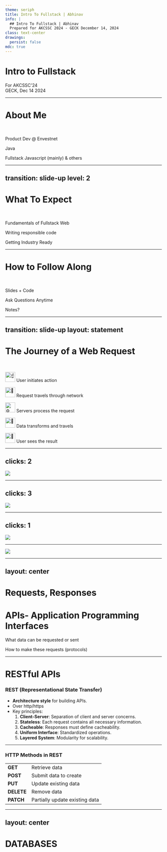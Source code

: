 ```yaml
---
theme: seriph
title: Intro To Fullstack | Abhinav
info: |
  ## Intro To Fullstack | Abhinav
  Prepared for AKCSSC 2024 - GECK December 14, 2024
class: text-center
drawings:
  persist: false
mdc: true
---
```


# Intro to Fullstack

<div>
  For AKCSSC'24
  <br>
  GECK, Dec 14 2024
</div>

<!--
Oi! <br>
This presentation is made using Slidev.
<br>
 [Slidev Site](https://sli.dev/)
 <br>
 [My github](https://github.com/ruralad) (nothing here)
-->

---

# About Me
<br>
<v-clicks>
  <p>Product Dev @ Envestnet</p>
  <p>Java</p>
  <p>Fullstack Javascript (mainly) & others</p>
</v-clicks>


<!--
[Envestnet ->](https://www.envestnet.com/)

[ThoughtSpot ->](https://www.thoughtspot.com/)

-->

---
transition: slide-up
level: 2
---

# What To Expect
<br>
  <p class="m-0 p-0" v-click>Fundamentals of Fullstack Web</p>
  <span class="inline-block">
    <p v-click v-mark.orange.underline="4">Writing responsible code</p>
    <p v-click="3" class="inline-block" v-mark.orange.underline="4">Getting Industry Ready</p>
  </span>



<!--
- Top level or very basic intro to key concepts
- You need to know what you are writing
- You need to know others will work on the same code
- Example - Error Handling
- Responsible code and industry ready is closely related
-->

---

# How to Follow Along

<br>
<v-clicks>
  <p>Slides + Code</p>
  <p>Ask Questions Anytime</p>
  <p>Notes?</p>
</v-clicks>

---
transition: slide-up
layout: statement
---

# The Journey of a Web Request

<br>

<v-clicks>
<p >
<img class="inline"  src="https://fonts.gstatic.com/s/e/notoemoji/latest/261d_fe0f/512.gif" alt="☝" width="32" height="32">
 User initiates action</p>
<p><img class="inline" src="https://fonts.gstatic.com/s/e/notoemoji/latest/1f6eb/512.gif" alt="🛫" width="32" height="32">
 Request travels through network</p>
<p><img class="inline" src="https://fonts.gstatic.com/s/e/notoemoji/latest/2699_fe0f/512.gif" alt="⚙" width="32" height="32"> Servers process the request</p>

<p><img class="inline" src="https://fonts.gstatic.com/s/e/notoemoji/latest/1f6ec/512.gif" alt="🛬" width="32" height="32"> Data transforms and travels</p>
<p><img class="inline"  src="https://fonts.gstatic.com/s/e/notoemoji/latest/1f440/512.gif" alt="👀" width="32" height="32"> User sees the result</p>
</v-clicks>

<!--
# Google Search Example
Google responds according to our request with search param.

- Now lets draw a diagram for this
-->

---
clicks: 2
---

<img src="/request-1.png" />

<!--


This is the most basic fullstack app. We can remove the Database to make it even 'more basic'

[click]
Lets try to identify what could be problems when we deploy this

[click]
<br>
Take an example of a banking app. 
<br>

- Say we are implementing this same set up for the banking app
- User can type their mail(or mobile or any unique data point), and get their current account details, bank balance and all
- Can't anybody(even if they dont have bank account) get details of everyone by brute force?
- Isn't an invalid requested still load on server?

## We should introduce Authentication

-->

---
clicks: 3
---

<img src="/request-2.png" />

<!--

- [click] Note: Server also call the auth service for verifying the token

[click]
### Now case for Authorization
- If one person knows the email of the other person, even if the person is
authenticated, where is the logic to identify if the current user is actually asking only for their data

[click] 
## Consider URL Shortner

- Same request is made by thousands of users. 
- request -> server fires a request to check database for the shortened url -> database returns the complete url

## Other examples
- Election, new data is came in every 5 minutes
- Banking app itself, where we show like currency exchange rate( same for all users)

-->

---
clicks: 1
---

<img src="/request-3.png" />

<!--
## Why cache ?
- Faster data retrieval : cache stored in memory, significantly faster than accessing data from a hard disk, better UX
- Reduced database load, improving Scalability

[click]
## What happens when our app go viral ?
- URL Shortner goes viral. Our server is overloaded
- First, we can improve our server resources (increase cpu and ram)
- But what happens when its practically impossible? : We can introduce more servers
- Scaling is implemented. We have done VERTICAL and HORIZONTAL scaling
- How to choose which request to pass to which server? : LOAD BALANCER

-->

---

<img src="/request-4.png" />

<!--

Scaling is extremely important in the modern web as it allows websites and applications to handle increasing user traffic and data loads without experiencing performance issues or service disruptions

- We can scale db and cache, auth services as well and bring them closer to the user
- An Indian user dont have to request american db's for data, we can introduce a new server in Mumbai to provide better UX

-->

---
layout: center
---

<h1 v-mark.green.strike-through="1" class="inline-block"> Requests, Responses </h1>
<h1 v-click="2"> APIs- Application Programming Interfaces </h1>
<div v-click="3">
<p>What data can be requested or sent</p>
<p>How to make these requests (protocols)</p>
</div>

<!--

- A set of rules and protocols allowing software applications to communicate.
- Enables interaction between different software systems.

[click:3]
- **Protocols**: Standards that govern communication
  - **HTTP/HTTPS**: Most common protocols for APIs
  - Others: WebSocket, gRPC, etc.

-->

---

# RESTful APIs

### REST (Representational State Transfer)

- **Architecture style** for building APIs.
- Over http/https
- Key principles:
  1. **Client-Server**: Separation of client and server concerns.
  2. **Stateless**: Each request contains all necessary information.
  3. **Cacheable**: Responses must define cacheability.
  4. **Uniform Interface**: Standardized operations.
  5. **Layered System**: Modularity for scalability.


 <!-- Why Scalable? each request is treated independently and doesn't rely on information from previous requests, allowing for easy horizontal scaling by adding more servers to handle increased traffic without complex state management.
  -->
---

### HTTP Methods in REST

|    |                   |
|----------|------------------------------|
| **GET**  | Retrieve data                |
| **POST** | Submit data to create        |
| **PUT**  | Update existing data         |
| **DELETE**| Remove data                 |
| **PATCH**| Partially update existing data |

<!-- examples can be instagram get post, new post, update description

- PATCH is STILL RELEVANT!
 -->

---
layout: center
---

<h1> DATABASES </h1>
